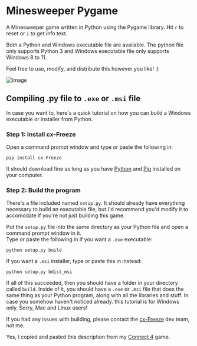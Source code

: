 # Minesweeper Pygame
A Minesweeper game written in Python using the Pygame library.
Hit `r` to reset or `i` to get info text.

Both a Python and Windows executable file are available. The python file only supports Python 3 and Windows executable file only supports Windows 8 to 11.

Feel free to use, modify, and distribute this however you like! :)

![image](https://github.com/user-attachments/assets/1c335293-99e8-45df-b0b7-2ab4477d5553)

## Compiling .py file to `.exe` or `.msi` file
In case you want to, here's a quick tutorial on how you can build a Windows executable or installer from Python.

### Step 1: Install cx-Freeze
Open a command prompt window  and type or paste the following in:
```
pip install cx-Freeze
```
It should download fine as long as you have [Python](https://www.python.org/downloads/) and [Pip](https://pypi.org/project/pip/) installed on your computer.

### Step 2: Build the program
There's a file included named `setup.py`. It should already have everything necessary to build an executable file, but I'd recommend you'd modify it to accomodate if you're not just building this game.

Put the `setup.py` file into the same directory as your Python file and open a command prompt window in it.\
Type or paste the following in if you want a `.exe` executable:
```
python setup.py build
```
If you want a `.msi` installer, type or paste this in instead:
```
python setup.py bdist_msi
```
If all of this succeeded, then you should have a folder in your directory called `build`. Inside of it, you should have a `.exe` or `.msi` file that does the same thing as your Python program, along with all the libraries and stuff. In case you somehow haven't noticed already. this tutorial is for Windows only. Sorry, Mac and Linux users!

If you had any issues with building, please contact the [cx-Freeze](https://github.com/marcelotduarte/cx_Freeze?tab=readme-ov-file) dev team, not me.

Yes, I copied and pasted this description from my [Connect 4](https://github.com/las-r/connect-4-pygame) game.
